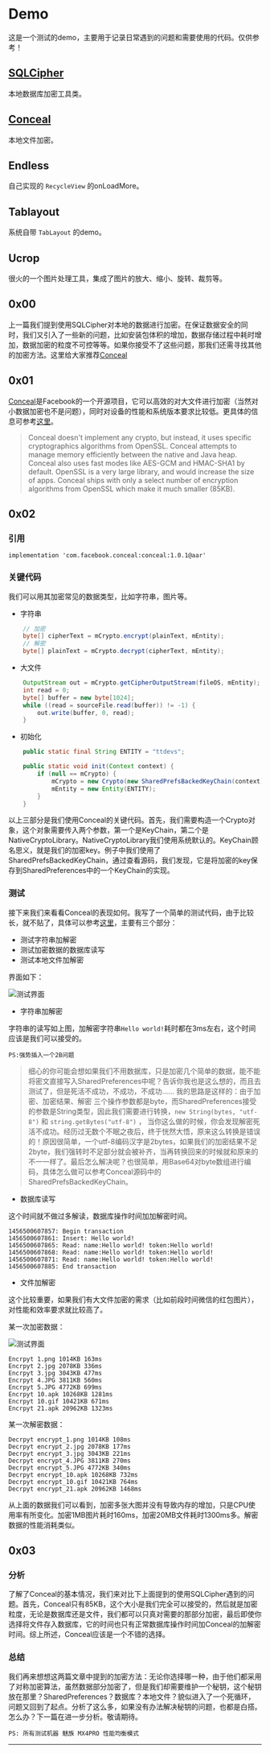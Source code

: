 # Demo

这是一个测试的demo，主要用于记录日常遇到的问题和需要使用的代码。仅供参考！

## [SQLCipher][1w]

本地数据库加密工具类。

## [Conceal][2w]

本地文件加密。

## Endless

自己实现的 `RecycleView` 的onLoadMore。

## Tablayout

系统自带 `TabLayout` 的demo。

## Ucrop

很火的一个图片处理工具，集成了图片的放大、缩小、旋转、裁剪等。

## 0x00

上一篇我们提到使用SQLCipher对本地的数据进行加密。在保证数据安全的同时，我们又引入了一些新的问题，比如安装包体积的增加，数据存储过程中耗时增加，数据加密的粒度不可控等等。如果你接受不了这些问题，那我们还需寻找其他的加密方法。这里给大家推荐[Conceal][1]

## 0x01

[Conceal][1]是Facebook的一个开源项目，它可以高效的对大文件进行加密（当然对小数据加密也不是问题），同时对设备的性能和系统版本要求比较低。更具体的信息可参考[这里][2]。

> Conceal doesn't implement any crypto, but instead, it uses specific cryptographics algorithms from OpenSSL. Conceal attempts to manage memory efficiently between the native and Java heap. Conceal also uses fast modes like AES-GCM and HMAC-SHA1 by default.
> OpenSSL is a very large library, and would increase the size of apps. Conceal ships with only a select number of encryption algorithms from OpenSSL which make it much smaller (85KB).

## 0x02

### 引用

`implementation 'com.facebook.conceal:conceal:1.0.1@aar'`

### 关键代码

我们可以用其加密常见的数据类型，比如字符串，图片等。

- 字符串

``` java
    // 加密
    byte[] cipherText = mCrypto.encrypt(plainText, mEntity);
    // 解密
    byte[] plainText = mCrypto.decrypt(cipherText, mEntity);
```

- 大文件

``` java
    OutputStream out = mCrypto.getCipherOutputStream(fileOS, mEntity);
    int read = 0;
    byte[] buffer = new byte[1024];
    while ((read = sourceFile.read(buffer)) != -1) {
        out.write(buffer, 0, read);
    }
```

- 初始化

``` java
    public static final String ENTITY = "ttdevs";

    public static void init(Context context) {
        if (null == mCrypto) {
            mCrypto = new Crypto(new SharedPrefsBackedKeyChain(context), new SystemNativeCryptoLibrary());
            mEntity = new Entity(ENTITY);
        }
    }
```

以上三部分是我们使用Conceal的关键代码。首先，我们需要构造一个Crypto对象，这个对象需要传入两个参数，第一个是KeyChain，第二个是NativeCryptoLibrary。NativeCryptoLibrary我们使用系统默认的。KeyChain顾名思义，就是我们的加密key。例子中我们使用了SharedPrefsBackedKeyChain，通过查看源码，我们发现，它是将加密的key保存到SharedPreferences中的一个KeyChain的实现。

### 测试

接下来我们来看看Conceal的表现如何。我写了一个简单的测试代码，由于比较长，就不贴了，具体可以参考[这里][ttdevs]，主要有三个部分：

- 测试字符串加解密
- 测试加密数据的数据库读写
- 测试本地文件加解密

界面如下：

![测试界面](https://raw.githubusercontent.com/ttdevs/Demo/master/app/image-conceal-string.png)

- 字符串加解密

字符串的读写如上图，加解密字符串`Hello world!`耗时都在3ms左右，这个时间应该是我们可以接受的。

`PS:强势插入一个2B问题`
>细心的你可能会想如果我们不用数据库，只是加密几个简单的数据，能不能将密文直接写入SharedPreferences中呢？告诉你我也是这么想的，而且去测试了，但是死活不成功，不成功，不成功……
>我的思路是这样的：由于加密、加密结果、解密 三个操作参数都是byte，而SharedPreferences接受的参数是String类型，因此我们需要进行转换，`new String(bytes, "utf-8")` 和 `string.getBytes("utf-8")` ， 当你这么做的时候，你会发现解密死活不成功。经历过无数个不眠之夜后，终于恍然大悟，原来这么转换是错误的！原因很简单，一个utf-8编码汉字是2bytes，如果我们的加密结果不足2byte，我们强转时不足部分就会被补齐，当再转换回来的时候就和原来的不一一样了。最后怎么解决呢？也很简单，用Base64对byte数组进行编码，具体怎么做可以参考Conceal源码中的SharedPrefsBackedKeyChain。

- 数据库读写

这个时间就不做过多解读，数据库操作时间加加解密时间。

``` log
1456500607857: Begin transaction
1456500607861: Insert: Hello world!
1456500607865: Read: name:Hello world! token:Hello world!
1456500607868: Read: name:Hello world! token:Hello world!
1456500607871: Read: name:Hello world! token:Hello world!
1456500607885: End transaction
```

- 文件加解密

这个比较重要，如果我们有大文件加密的需求（比如前段时间微信的红包图片），对性能和效率要求就比较高了。

某一次加密数据：

![测试界面](https://raw.githubusercontent.com/ttdevs/Demo/master/app/image-conceal-file.png)

``` log
Encrpyt 1.png 1014KB 163ms
Encrpyt 2.jpg 2078KB 336ms
Encrpyt 3.jpg 3043KB 477ms
Encrpyt 4.JPG 3811KB 560ms
Encrpyt 5.JPG 4772KB 699ms
Encrpyt 10.apk 10268KB 1281ms
Encrpyt 10.gif 10421KB 671ms
Encrpyt 21.apk 20962KB 1323ms
```

某一次解密数据：

``` log
Decrpyt encrypt_1.png 1014KB 108ms
Decrpyt encrypt_2.jpg 2078KB 177ms
Decrpyt encrypt_3.jpg 3043KB 221ms
Decrpyt encrypt_4.JPG 3811KB 270ms
Decrpyt encrypt_5.JPG 4772KB 340ms
Decrpyt encrypt_10.apk 10268KB 732ms
Decrpyt encrypt_10.gif 10421KB 764ms
Decrpyt encrypt_21.apk 20962KB 1468ms
```

从上面的数据我们可以看到，加密多张大图并没有导致内存的增加，只是CPU使用率有所变化。加密1MB图片耗时160ms，加密20MB文件耗时1300ms多。解密数据的性能消耗类似。

## 0x03

### 分析

了解了Conceal的基本情况，我们来对比下上面提到的使用SQLCipher遇到的问题。首先，Conceal只有85KB，这个大小是我们完全可以接受的，然后就是加密粒度，无论是数据库还是文件，我们都可以只真对需要的那部分加密，最后即使你选择将文件存入数据库，它的时间也只有正常数据库操作时间加Conceal的加解密时间。综上所述，Conceal应该是一个不错的选择。

### 总结

我们再来想想这两篇文章中提到的加密方法：无论你选择哪一种，由于他们都采用了对称加密算法，虽然数据部分加密了，但是我们却需要维护一个秘钥，这个秘钥放在那里？SharedPreferences？数据库？本地文件？貌似进入了一个死循环，问题又回到了起点。分析了这么多，如果没有办法解决秘钥的问题，也都是白搭。怎么办？下一篇在进一步分析。敬请期待。

`PS: 所有测试机器 魅族 MX4PRO 性能均衡模式`

-----------
[1]: https://github.com/facebook/conceal
[2]: https://facebook.github.io/conceal/
[ttdevs]: https://github.com/ttdevs/Demo
[1w]:http://blog.csdn.net/ttdevs/article/details/50700630
[2w]:TODO

